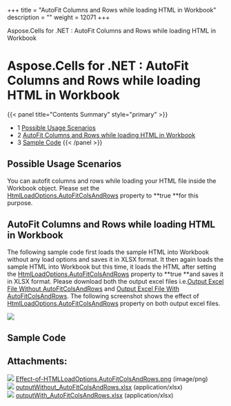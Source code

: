 +++
title = "AutoFit Columns and Rows while loading HTML in Workbook" 
description = "" 
weight = 12071 
+++

Aspose.Cells for .NET : AutoFit Columns and Rows while loading HTML in Workbook  

# Aspose.Cells for .NET : AutoFit Columns and Rows while loading HTML in Workbook


{{< panel title="Contents Summary" style="primary" >}}
*   1 [Possible Usage Scenarios](#AutoFitColumnsandRowswhileloadingHTMLinWorkbook-PossibleUsageScenarios)
*   2 [AutoFit Columns and Rows while loading HTML in Workbook](#AutoFitColumnsandRowswhileloadingHTMLinWorkbook-AutoFitColumnsandRowswhileloadingHTMLinWorkbook)
*   3 [Sample Code](#AutoFitColumnsandRowswhileloadingHTMLinWorkbook-SampleCode)
{{< /panel >}}
 

## Possible Usage Scenarios

You can autofit columns and rows while loading your HTML file inside the Workbook object. Please set the [HtmlLoadOptions.AutoFitColsAndRows](https://apireference.aspose.com/net/cells/aspose.cells/htmlloadoptions/properties/autofitcolsandrows) property to **true **for this purpose.

## AutoFit Columns and Rows while loading HTML in Workbook

The following sample code first loads the sample HTML into Workbook without any load options and saves it in XLSX format. It then again loads the sample HTML into Workbook but this time, it loads the HTML after setting the [HtmlLoadOptions.AutoFitColsAndRows](https://apireference.aspose.com/net/cells/aspose.cells/htmlloadoptions/properties/autofitcolsandrows) property to **true **and saves it in XLSX format. Please download both the output excel files i.e.[Output Excel File Without AutoFitColsAndRows](https://docs2.aspose.com/cells/net/attachments/25002799/25395219.xlsx) and [Output Excel File With AutoFitColsAndRows](https://docs2.aspose.com/cells/net/attachments/25002799/25395220.xlsx). The following screenshot shows the effect of [HtmlLoadOptions.AutoFitColsAndRows](https://apireference.aspose.com/net/cells/aspose.cells/htmlloadoptions/properties/autofitcolsandrows) property on both output excel files.

![](https://docs2.aspose.com/cells/net/attachments/25002799/25395218.png)

## Sample Code

## Attachments:

![](https://docs2.aspose.com/cells/net/images/icons/bullet_blue.gif) [Effect-of-HTMLLoadOptions.AutoFitColsAndRows.png](https://docs2.aspose.com/cells/net/attachments/25002799/25395218.png) (image/png)  
![](https://docs2.aspose.com/cells/net/images/icons/bullet_blue.gif) [outputWithout\_AutoFitColsAndRows.xlsx](https://docs2.aspose.com/cells/net/attachments/25002799/25395219.xlsx) (application/xlsx)  
![](https://docs2.aspose.com/cells/net/images/icons/bullet_blue.gif) [outputWith\_AutoFitColsAndRows.xlsx](https://docs2.aspose.com/cells/net/attachments/25002799/25395220.xlsx) (application/xlsx)  

